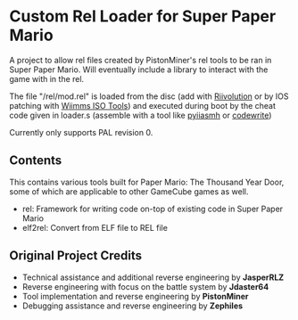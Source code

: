 # Custom Rel Loader for Super Paper Mario

A project to allow rel files created by PistonMiner's rel tools to be ran in Super Paper Mario. Will eventually include a library to interact with the game with in the rel.

The file "/rel/mod.rel" is loaded from the disc (add with [Riivolution](http://rvlution.net/wiki/Riivolution/) or by IOS patching with [Wiimms ISO Tools](https://wit.wiimm.de/)) and executed during boot by the cheat code given in loader.s (assemble with a tool like [pyiiasmh](https://github.com/JoshuaMKW/pyiiasmh) or [codewrite](https://github.com/TheGag96/CodeWrite))

Currently only supports PAL revision 0.

## Contents
This contains various tools built for Paper Mario: The Thousand Year Door, some of which are applicable to other GameCube games as well.
  * rel: Framework for writing code on-top of existing code in Super Paper Mario
  * elf2rel: Convert from ELF file to REL file

## Original Project Credits
 * Technical assistance and additional reverse engineering by **JasperRLZ**
 * Reverse engineering with focus on the battle system by **Jdaster64**
 * Tool implementation and reverse engineering by **PistonMiner**
 * Debugging assistance and reverse engineering by **Zephiles**
